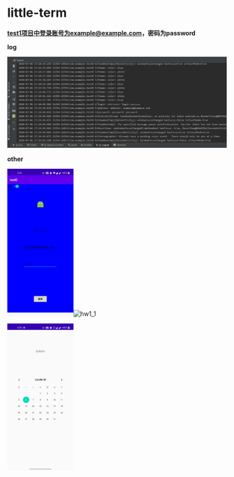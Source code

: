 # little-term

**test1项目中登录账号为example@example.com，密码为password**

**log**

![hw1_3](image/hw1_3.png)

**other**

<img src="/image/hw1_2.jpg" alt="hw1_2" style="zoom:33%;" />![hw1_1](H:\Git\little-term\image\hw1_1.jpg)

<img src="/image/hw1_1.jpg" alt="hw1_1" style="zoom:33%;" />
